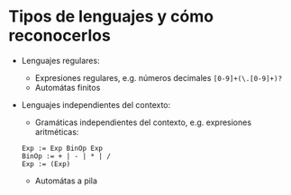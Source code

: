 # Tipos de lenguajes y cómo reconocerlos

- Lenguajes regulares:
    - Expresiones regulares, e.g. números decimales `[0-9]+(\.[0-9]+)?`
    - Automátas finitos

- Lenguajes independientes del contexto:
    - Gramáticas independientes del contexto, e.g. expresiones aritméticas:
    ```
    Exp := Exp BinOp Exp
    BinOp := + | - | * | /
    Exp := (Exp)
    ```
    - Automátas a pila